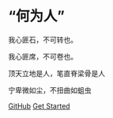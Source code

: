 # **“何为人”**

我心匪石，不可转也。

我心匪席，不可卷也。

顶天立地是人，笔直脊梁骨是人

宁卑微如尘，不扭曲如蛆虫

[GitHub](https://github.com/chenxi2333) 
[Get Started](#前言)